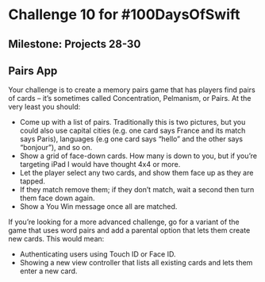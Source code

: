 # Challenge 10 for #100DaysOfSwift

## Milestone: Projects 28-30

## Pairs App

Your challenge is to create a memory pairs game that has players find pairs of cards – it’s sometimes called Concentration, Pelmanism, or Pairs. At the very least you should:

- Come up with a list of pairs. Traditionally this is two pictures, but you could also use capital cities (e.g. one card says France and its match says Paris), languages (e.g one card says “hello” and the other says “bonjour”), and so on.
- Show a grid of face-down cards. How many is down to you, but if you’re targeting iPad I would have thought 4x4 or more.
- Let the player select any two cards, and show them face up as they are tapped.
- If they match remove them; if they don’t match, wait a second then turn them face down again.
- Show a You Win message once all are matched.

If you’re looking for a more advanced challenge, go for a variant of the game that uses word pairs and add a parental option that lets them create new cards. This would mean:

- Authenticating users using Touch ID or Face ID.
- Showing a new view controller that lists all existing cards and lets them enter a new card.
